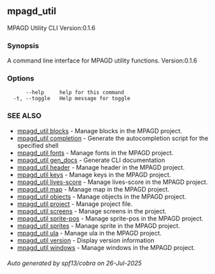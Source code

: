 ## mpagd_util

MPAGD Utility CLI Version:0.1.6

### Synopsis

A command line interface for MPAGD utility functions. Version:0.1.6

### Options

```
      --help     help for this command
  -t, --toggle   Help message for toggle
```

### SEE ALSO

* [mpagd_util blocks](mpagd_util_blocks.md)	 - Manage blocks in the MPAGD project.
* [mpagd_util completion](mpagd_util_completion.md)	 - Generate the autocompletion script for the specified shell
* [mpagd_util fonts](mpagd_util_fonts.md)	 - Manage fonts in the MPAGD project.
* [mpagd_util gen_docs](mpagd_util_gen_docs.md)	 - Generate CLI documentation
* [mpagd_util header](mpagd_util_header.md)	 - Manage header in the MPAGD project.
* [mpagd_util keys](mpagd_util_keys.md)	 - Manage keys in the MPAGD project.
* [mpagd_util lives-score](mpagd_util_lives-score.md)	 - Manage lives-score in the MPAGD project.
* [mpagd_util map](mpagd_util_map.md)	 - Manage map in the MPAGD project.
* [mpagd_util objects](mpagd_util_objects.md)	 - Manage objects in the MPAGD project.
* [mpagd_util project](mpagd_util_project.md)	 - Manage project file.
* [mpagd_util screens](mpagd_util_screens.md)	 - Manage screens in the project.
* [mpagd_util sprite-pos](mpagd_util_sprite-pos.md)	 - Manage sprite-pos in the MPAGD project.
* [mpagd_util sprites](mpagd_util_sprites.md)	 - Manage sprite in the MPAGD project.
* [mpagd_util ula](mpagd_util_ula.md)	 - Manage ula in the MPAGD project.
* [mpagd_util version](mpagd_util_version.md)	 - Display version information
* [mpagd_util windows](mpagd_util_windows.md)	 - Manage windows in the MPAGD project.

###### Auto generated by spf13/cobra on 26-Jul-2025

